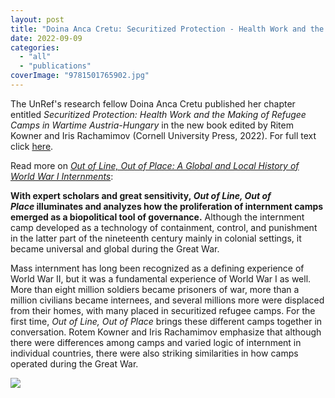 ```yaml
---
layout: post
title: "Doina Anca Cretu: Securitized Protection - Health Work and the Making of Refugee Camps in Wartime Austria-Hungary"
date: 2022-09-09
categories: 
  - "all"
  - "publications"
coverImage: "9781501765902.jpg"
---
```


The UnRef's research fellow Doina Anca Cretu published her chapter entitled _Securitized Protection: Health Work and the Making of Refugee Camps in Wartime Austria-Hungary_ in the new book edited by Ritem Kowner and Iris Rachamimov (Cornell University Press, 2022). For full text click [here](https://www.cornellpress.cornell.edu/book/9781501765902/out-of-line-out-of-place/).

Read more on _[Out of Line, Out of Place: A Global and Local History of World War I Internments](https://www.cornellpress.cornell.edu/book/9781501765902/out-of-line-out-of-place/#bookTabs=4)_:

**With expert scholars and great sensitivity, _Out of Line, Out of Place_ illuminates and analyzes how the proliferation of internment camps emerged as a biopolitical tool of governance.** Although the internment camp developed as a technology of containment, control, and punishment in the latter part of the nineteenth century mainly in colonial settings, it became universal and global during the Great War.

Mass internment has long been recognized as a defining experience of World War II, but it was a fundamental experience of World War I as well. More than eight million soldiers became prisoners of war, more than a million civilians became internees, and several millions more were displaced from their homes, with many placed in securitized refugee camps. For the first time, _Out of Line, Out of Place_ brings these different camps together in conversation. Rotem Kowner and Iris Rachamimov emphasize that although there were differences among camps and varied logic of internment in individual countries, there were also striking similarities in how camps operated during the Great War.

![](../../../../assets/images/9781501765902-1.jpg)
